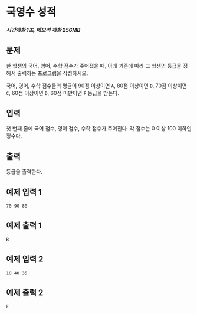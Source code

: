 # 국영수 성적

##### 시간제한 1초, 메모리 제한 256MB

## 문제

한 학생의 국어, 영어, 수학 점수가 주어졌을 때, 아래 기준에 따라 그 학생의 등급을 정해서 출력하는 프로그램을 작성하시오.

국어, 영어, 수학 점수들의 평균이 90점 이상이면 `A`, 80점 이상이면 `B`, 70점 이상이면 `C`, 60점 이상이면 `D`, 60점 미만이면 `F` 등급을 받는다.



## 입력

첫 번째 줄에 국어 점수, 영어 점수, 수학 점수가 주어진다. 각 점수는 0 이상 100 이하인 정수다.



## 출력

등급을 출력한다.



## 예제 입력 1

```
70 90 80
```



## 예제 출력 1

```
B
```



## 예제 입력 2

```
10 40 35
```



## 예제 출력 2

```
F
```
